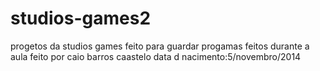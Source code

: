 # studios-games2
progetos da studios games
feito para guardar progamas feitos durante a aula
feito por caio barros caastelo
data d nacimento:5/novembro/2014
